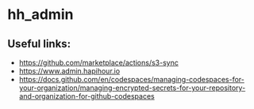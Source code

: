 # hh_admin
## Useful links:
* https://github.com/marketplace/actions/s3-sync
* https://www.admin.hapihour.io
* https://docs.github.com/en/codespaces/managing-codespaces-for-your-organization/managing-encrypted-secrets-for-your-repository-and-organization-for-github-codespaces
